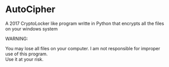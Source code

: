 # AutoCipher
A 2017 CryptoLocker like program writte in Python that encrypts all the files on your windows system


WARNING:


You may lose all files on your computer.
I am not responsible for improper use of this program. <br>Use it at your risk.
